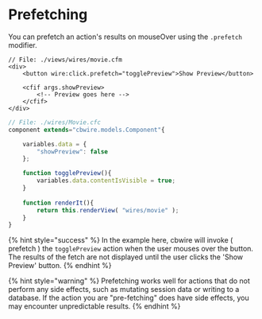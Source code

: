 # Prefetching

You can prefetch an action's results on mouseOver using the `.prefetch` modifier. 

```markup
// File: ./views/wires/movie.cfm
<div>
    <button wire:click.prefetch="togglePreview">Show Preview</button>

    <cfif args.showPreview>
        <!-- Preview goes here -->
    </cfif>
</div>
```

```javascript
// File: ./wires/Movie.cfc
component extends="cbwire.models.Component"{

    variables.data = {
        "showPreview": false
    };

    function togglePreview(){
        variables.data.contentIsVisible = true;
    }
    
    function renderIt(){
        return this.renderView( "wires/movie" );
    }
}
```

{% hint style="success" %}
In the example here, cbwire will invoke \( prefetch \) the `togglePreview` action when the user mouses over the button. The results of the fetch are not displayed until the user clicks the 'Show Preview' button.
{% endhint %}

{% hint style="warning" %}
Prefetching works well for actions that do not perform any side effects, such as mutating session data or writing to a database. If the action you are "pre-fetching" does have side effects, you may encounter unpredictable results.
{% endhint %}

